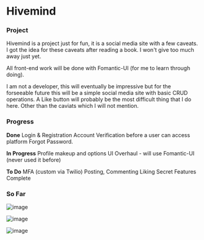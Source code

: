 # Hivemind

### Project

Hivemind is a project just for fun, it is a social media site with a few caveats. I got the idea for these caveats after reading a book. I won't give too much away just yet. 

All front-end work will be done with Fomantic-UI (for me to learn through doing). 

I am not a developer, this will eventually be impressive but for the forseeable future this will be a simple social media site with basic CRUD operations. A Like button will probably be the most difficult thing that I do here. Other than the caviats which I will not mention. 

### Progress
**Done**
Login & Registration
Account Verification before a user can access platform
Forgot Password.

**In Progress**
Profile makeup and options
UI Overhaul - will use Fomantic-UI (never used it before)

**To Do**
MFA (custom via Twilio)
Posting, Commenting Liking
Secret Features
Complete 

### So Far

![image](https://github.com/lramseyIV/hivemind/assets/101740856/3d801628-06f1-44cc-8807-5e4ef510162e)

![image](https://github.com/lramseyIV/hivemind/assets/101740856/227ff7a8-a9b4-4b47-9348-360290929326)

![image](https://github.com/lramseyIV/hivemind/assets/101740856/0817b43d-7d74-49a8-a695-a647683f401d)


